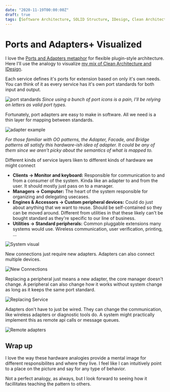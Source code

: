 ```yaml
---
date: "2020-11-19T00:00:00Z"
draft: true
tags: [Software Architecture, SOLID Structure, IDesign, Clean Architecture]
---
```


# Ports and Adapters+ Visualized

I love the [Ports and Adapters metaphor](./2020-11-14-Ports-and-Adapters.md) for flexible plugin-style architecture. Here I'll use the analogy to visualize [my mix of Clean Architecture and IDesign](./2020-09-17-Solid-Structure-Checkin.md).

Each service defines it's ports for extension based on only it's own needs. You can think of it as every service has it's own port standards for both input and output.

![port standards](../../static/post-media/Ports-And-Adapters-Visual/port-lineup.drawio.svg)
*Since using a bunch of port icons is a pain, I'll be relying on letters as valid port types.*


Fortunately, port adapters are easy to make in software. All we need is a thin layer for mapping between standards. 

![adapter example](../../static/post-media/Ports-And-Adapters-Visual/adapter.drawio.svg)

*For those familiar with OO patterns, the Adapter, Facade, and Bridge patterns all satisfy this hardware-ish idea of adapter. It could be any of them since we aren't picky about the semantics of what is mapped to.*

Different kinds of service layers liken to different kinds of hardware we might connect
- **Clients -> Monitor and keyboard:** Responsible for communication to and from a consumer of the system. Kinda like an adapter to and from the user. It should mostly just pass on to a manager.
- **Managers -> Computer:** The heart of the system responsible for organizing and delegating usecases.
- **Engines & Accessors -> Custom peripheral devices:** Could do just about anything that we want to reuse. Should be self-contained so they can be moved around. Different from utilities in that these likely can't be bought standard as they're specific to our line of business.
- **Utilities -> Standard peripherals:** Common pluggable extensions many systems would use. Wireless communication, user verification, printing, ...  

![System visual](../../static/post-media/Ports-And-Adapters-Visual/system.drawio.svg)


New connections just require new adapters. Adapters can also connect multiple devices.

![New Connections]()

Replacing a peripheral just means a new adapter, the core manager doesn't change. A peripheral can also change how it works without system change as long as it keeps the same port standard.

![Replacing Service]()

Adapters don't have to just be wired. They can change the communication, like wireless adapters or diagnostic tools do. A system might practically implement this as remote api calls or message queues.

![Remote adapters]()
<!-- is this where i put and adapter adapter like logging? -->

## Wrap up
I love the way these hardware analogies provide a mental image for different responsibilites and where they live. I feel like I can intuitively point to a place on the picture and say for any type of behavior.

Not a perfect analogy, as always, but I look forward to seeing how it facillitates teaching the pattern to others.



<!-- 

things that could be accessories
- thumb drive
- thermometer


port types I could use / easily visualize
- co-axial
- usb-a
- usb-c
- usb-b
- could probably find micro-usb icon
- 


how can i differentiate the ports?
- shape 
- color
- outline 
-->